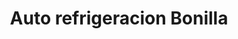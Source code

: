 ---
title: "Auto refrigeracion Bonilla"
url: /punto-fijo/auto-refrigeracion-bonilla/
shop: Autoteile
---